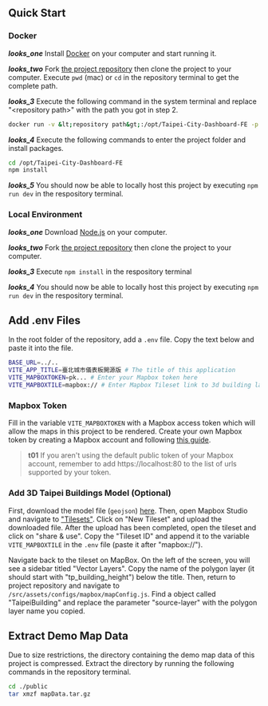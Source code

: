 ## Quick Start

### Docker

**_looks_one_** Install [Docker](https://www.docker.com/products/docker-desktop/) on your computer and start running it.

**_looks_two_** Fork [the project repository](https://github.com/tpe-doit/Taipei-City-Dashboard-FE) then clone the project to your computer. Execute `pwd` (mac) or `cd` in the repository terminal to get the complete path.

**_looks_3_** Execute the following command in the system terminal and replace "&lt;repository path&gt;" with the path you got in step 2.

```bash
docker run -v &lt;repository path&gt;:/opt/Taipei-City-Dashboard-FE -p 80:80 -it node:18.18.1-alpine3.18  sh
```

**_looks_4_** Execute the following commands to enter the project folder and install packages.

```bash
cd /opt/Taipei-City-Dashboard-FE
npm install
```

**_looks_5_** You should now be able to locally host this project by executing `npm run dev` in the respository terminal.

### Local Environment

**_looks_one_** Download [Node.js](https://nodejs.org/en) on your computer.

**_looks_two_** Fork [the project repository](https://github.com/tpe-doit/Taipei-City-Dashboard-FE) then clone the project to your computer.

**_looks_3_** Execute `npm install` in the respository terminal

**_looks_4_** You should now be able to locally host this project by executing `npm run dev` in the respository terminal.

## Add .env Files

In the root folder of the repository, add a `.env` file. Copy the text below and paste it into the file.

```bash
BASE_URL=../..
VITE_APP_TITLE=臺北城市儀表板開源版 # The title of this application
VITE_MAPBOXTOKEN=pk... # Enter your Mapbox token here
VITE_MAPBOXTILE=mapbox:// # Enter Mapbox Tileset link to 3d building layers
```

### Mapbox Token

Fill in the variable `VITE_MAPBOXTOKEN` with a Mapbox access token which will allow the maps in this project to be rendered. Create your own Mapbox token by creating a Mapbox account and following [this guide](https://docs.mapbox.com/help/getting-started/access-tokens/).

> **t01**
> If you aren't using the default public token of your Mapbox account, remember to add https://localhost:80 to the list of urls supported by your token.

### Add 3D Taipei Buildings Model (Optional)

First, download the model file (`geojson`) [here](https://drive.google.com/file/d/1cMBrq1gmSNAioogFZNqA5IyAmhXoeLVs/view?usp=drive_link). Then, open Mapbox Studio and navigate to ["Tilesets"](https://studio.mapbox.com/tilesets/). Click on "New Tileset" and upload the downloaded file. After the upload has been completed, open the tileset and click on "share & use". Copy the "Tileset ID" and append it to the variable `VITE_MAPBOXTILE` in the `.env` file (paste it after "mapbox://").

Navigate back to the tileset on MapBox. On the left of the screen, you will see a sidebar titled "Vector Layers". Copy the name of the polygon layer (it should start with "tp_building_height") below the title. Then, return to project repository and navigate to `/src/assets/configs/mapbox/mapConfig.js`. Find a object called "TaipeiBuilding" and replace the parameter "source-layer" with the polygon layer name you copied.

## Extract Demo Map Data

Due to size restrictions, the directory containing the demo map data of this project is compressed. Extract the directory by running the following commands in the repository terminal.

```bash
cd ./public
tar xmzf mapData.tar.gz
```
